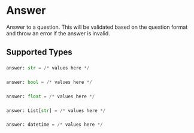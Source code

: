 # Answer

Answer to a question. This will be validated based on the question format and throw an error if the answer is invalid.


## Supported Types

### 

```python
answer: str = /* values here */
```

### 

```python
answer: bool = /* values here */
```

### 

```python
answer: float = /* values here */
```

### 

```python
answer: List[str] = /* values here */
```

### 

```python
answer: datetime = /* values here */
```

